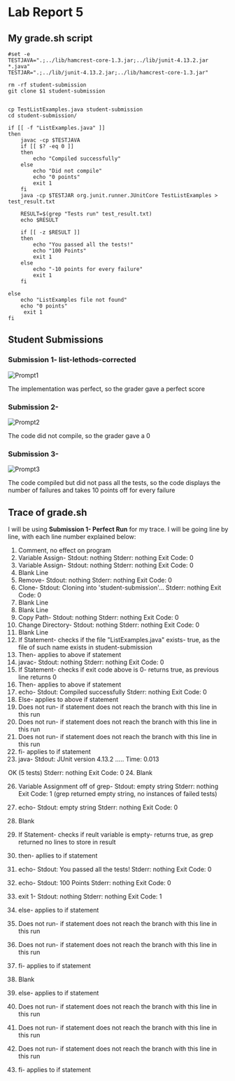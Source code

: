 # Lab Report 5

## My grade.sh script
```
#set -e
TESTJAVA=".;../lib/hamcrest-core-1.3.jar;../lib/junit-4.13.2.jar *.java"
TESTJAR=".;../lib/junit-4.13.2.jar;../lib/hamcrest-core-1.3.jar"

rm -rf student-submission
git clone $1 student-submission


cp TestListExamples.java student-submission
cd student-submission/

if [[ -f "ListExamples.java" ]]
then 
    javac -cp $TESTJAVA 
    if [[ $? -eq 0 ]]
    then
        echo "Compiled successfully"
    else 
        echo "Did not compile"
        echo "0 points"
        exit 1
    fi
    java -cp $TESTJAR org.junit.runner.JUnitCore TestListExamples > test_result.txt

    RESULT=$(grep "Tests run" test_result.txt)
    echo $RESULT

    if [[ -z $RESULT ]]
    then
        echo "You passed all the tests!"
        echo "100 Points"
        exit 1
    else
        echo "-10 points for every failure"
        exit 1
    fi

else
    echo "ListExamples file not found"
    echo "0 points"
     exit 1
fi
```

## Student Submissions

### Submission 1- list-lethods-corrected
![Prompt1](https://user-images.githubusercontent.com/70072541/204251294-bbbf0324-1b9a-4a3e-a80b-51f1d4b92fa1.png)

The implementation was perfect, so the grader gave a perfect score
### Submission 2- 
![Prompt2](https://user-images.githubusercontent.com/70072541/204251370-de2f7026-a0be-4452-ad1a-c00b964fd900.png)

The code did not compile, so the grader gave a 0
### Submission 3- 
![Prompt3](https://user-images.githubusercontent.com/70072541/204251411-19a84ce2-bf92-4d50-8d1e-c78f7a4146eb.png)

The code compiled but did not pass all the tests, so the code displays the number of failures and takes 10 points off for every failure

## Trace of grade.sh
I will be using **Submission 1- Perfect Run** for my trace. I will be going line by line, with each line number explained below:
1. Comment, no effect on program
2. Variable Assign- Stdout: nothing Stderr: nothing Exit Code: 0
3. Variable Assign- Stdout: nothing Stderr: nothing Exit Code: 0
4. Blank Line
5. Remove- Stdout: nothing Stderr: nothing Exit Code: 0
6. Clone- Stdout: Cloning into 'student-submission'... Stderr: nothing Exit Code: 0
7. Blank Line
8. Blank Line
9. Copy Path- Stdout: nothing Stderr: nothing Exit Code: 0
10. Change Directory- Stdout: nothing Stderr: nothing Exit Code: 0
11. Blank Line
12. If Statement- checks if the file "ListExamples.java" exists- true, as the file of such name exists in student-submission
13. Then- applies to above if statement
14. javac- Stdout: nothing Stderr: nothing Exit Code: 0
15. If Statement- checks if exit code above is 0- returns true, as previous line returns 0
16. Then- applies to above if statement
17. echo- Stdout: Compiled successfully Stderr: nothing Exit Code: 0
18. Else- applies to above if statement
19. Does not run- if statement does not reach the branch with this line in this run
20. Does not run- if statement does not reach the branch with this line in this run
21. Does not run- if statement does not reach the branch with this line in this run
22. fi- applies to if statement
23. java- Stdout: 
JUnit version 4.13.2
.....
Time: 0.013

OK (5 tests) 
Stderr: nothing Exit Code: 0
24. Blank 


26. Variable Assignment off of grep- Stdout: empty string Stderr: nothing Exit Code: 1 (grep returned empty string, no instances of failed tests)


28. echo- Stdout: empty string Stderr: nothing Exit Code: 0


30. Blank


32. If Statement- checks if reult variable is empty- returns true, as grep returned no lines to store in result
33. then- apllies to if statement
34. echo- Stdout: You passed all the tests! Stderr: nothing Exit Code: 0
35. echo- Stdout: 100 Points Stderr: nothing Exit Code: 0
36. exit 1- Stdout: nothing Stderr: nothing Exit Code: 1
37. else- applies to if statement
38. Does not run- if statement does not reach the branch with this line in this run
39. Does not run- if statement does not reach the branch with this line in this run
40. fi- applies to if statement
41. Blank
42. else- applies to if statement
43. Does not run- if statement does not reach the branch with this line in this run
44. Does not run- if statement does not reach the branch with this line in this run
45. Does not run- if statement does not reach the branch with this line in this run
46. fi- applies to if statement
